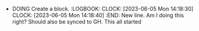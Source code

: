 - DOING Create a block.
  :LOGBOOK:
  CLOCK: [2023-06-05 Mon 14:18:30]
  CLOCK: [2023-06-05 Mon 14:18:40]
  :END:
  New line. Am I doing this right?
  Should also be synced to GH.
  This all started